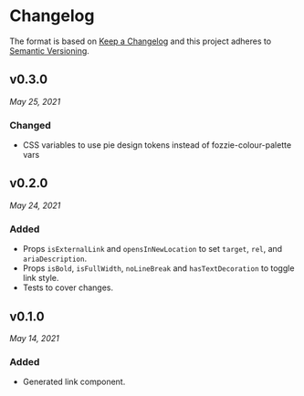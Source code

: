 # Changelog

The format is based on [Keep a Changelog](http://keepachangelog.com/en/1.0.0/)
and this project adheres to [Semantic Versioning](http://semver.org/spec/v2.0.0.html).


v0.3.0
------------------------------
*May 25, 2021*

### Changed
- CSS variables to use pie design tokens instead of fozzie-colour-palette vars


v0.2.0
------------------------------
*May 24, 2021*

### Added
- Props `isExternalLink` and `opensInNewLocation` to set `target`, `rel`, and `ariaDescription`.
- Props `isBold`, `isFullWidth`, `noLineBreak` and `hasTextDecoration` to toggle link style.
- Tests to cover changes.


v0.1.0
------------------------------
*May 14, 2021*

### Added
- Generated link component.
